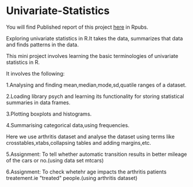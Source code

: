 # Univariate-Statistics

You will find Published report of this project [here](https://rpubs.com/more11neha/UnivariateStatistics) in Rpubs.


Exploring univariate statistics in R.It takes the data, summarizes that data and finds patterns in the data.

This mini project involves learning the basic terminologies of univariate statistics in R.

It involves the following:

1.Analysing and finding mean,median,mode,sd,quatile ranges of a dataset.

2.Loading library psych and learning its functionality for storing statistical summaries in data frames.  

3.Plotting boxplots and histograms.

4.Summarising categorical data,using frequencies.

Here we use arthritis dataset and analyse the dataset using terms like crosstables,xtabs,collapsing tables and adding margins,etc.

5.Assignment: To tell whether automatic transition results in better mileage of the cars or no.(using data set mtcars)

6.Assignment: To check whetehr age impacts the arthritis patients treatement.ie "treated" people.(using arthritis dataset)
